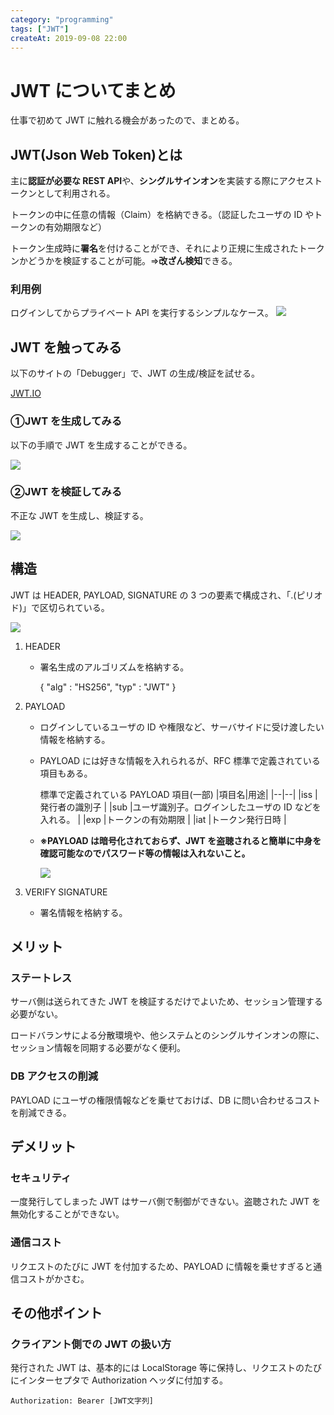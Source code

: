 ```yaml
---
category: "programming"
tags: ["JWT"]
createAt: 2019-09-08 22:00
---
```


# JWT についてまとめ

仕事で初めて JWT に触れる機会があったので、まとめる。

## JWT(Json Web Token)とは

主に**認証が必要な REST API**や、**シングルサインオン**を実装する際にアクセストークンとして利用される。

トークンの中に任意の情報（Claim）を格納できる。（認証したユーザの ID やトークンの有効期限など）

トークン生成時に**署名**を付けることができ、それにより正規に生成されたトークンかどうかを検証することが可能。⇒**改ざん検知**できる。

### 利用例

ログインしてからプライベート API を実行するシンプルなケース。
![](./jwt-introduction-1-97138c8a-beae-4774-ac49-d038425739e5.png)

## JWT を触ってみる

以下のサイトの「Debugger」で、JWT の生成/検証を試せる。

[JWT.IO](https://jwt.io)

### ①JWT を生成してみる

以下の手順で JWT を生成することができる。

![](./jwt-introduction-2-585aa0e0-8479-4f5e-8724-27756f782341.png)

### ②JWT を検証してみる

不正な JWT を生成し、検証する。

![](./jwt-introduction-3-91af68e8-f0fd-414f-81c8-94bf85d1525c.png)

## 構造

JWT は HEADER, PAYLOAD, SIGNATURE の 3 つの要素で構成され、「.(ピリオド)」で区切られている。

![](./jwt-introduction-4-6d8dce6d-e682-414b-9330-d5d074cd301e.png)

1. HEADER

   - 署名生成のアルゴリズムを格納する。

     {
     "alg" : "HS256",
     "typ" : "JWT"
     }

2. PAYLOAD

   - ログインしているユーザの ID や権限など、サーバサイドに受け渡したい情報を格納する。
   - PAYLOAD には好きな情報を入れられるが、RFC 標準で定義されている項目もある。

     標準で定義されている PAYLOAD 項目(一部)
     |項目名|用途|
     |--|--|
     |iss |発行者の識別子 |
     |sub |ユーザ識別子。ログインしたユーザの ID などを入れる。 |
     |exp |トークンの有効期限 |
     |iat |トークン発行日時 |

   - **※PAYLOAD は暗号化されておらず、JWT を盗聴されると簡単に中身を確認可能なのでパスワード等の情報は入れないこと。**

     ![](./jwt-introduction-4-79083ea9-7059-426a-81c4-2976ea7f9742.png)

3. VERIFY SIGNATURE
   - 署名情報を格納する。

## メリット

### ステートレス

サーバ側は送られてきた JWT を検証するだけでよいため、セッション管理する必要がない。

ロードバランサによる分散環境や、他システムとのシングルサインオンの際に、セッション情報を同期する必要がなく便利。

### DB アクセスの削減

PAYLOAD にユーザの権限情報などを乗せておけば、DB に問い合わせるコストを削減できる。

## デメリット

### セキュリティ

一度発行してしまった JWT はサーバ側で制御ができない。盗聴された JWT を無効化することができない。

### 通信コスト

リクエストのたびに JWT を付加するため、PAYLOAD に情報を乗せすぎると通信コストがかさむ。

## その他ポイント

### クライアント側での JWT の扱い方

発行された JWT は、基本的には LocalStorage 等に保持し、リクエストのたびにインターセプタで Authorization ヘッダに付加する。

`Authorization: Bearer [JWT文字列]`
